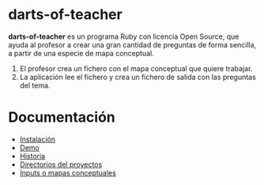 
# darts-of-teacher

**darts-of-teacher** es un programa Ruby con licencia Open Source, que ayuda
al profesor a crear una gran cantidad de preguntas de forma sencilla, a partir
de una especie de mapa conceptual.

1. El profesor crea un fichero con el mapa conceptual que quiere trabajar.
2. La aplicación lee el fichero y crea un fichero de salida con las preguntas del tema.

# Documentación

* [Instalación](./instalacion.md)
* [Demo](./demo/README.md)
* [Historia](./historia.md)
* [Directorios del proyectos](./directorios.md)
* [Inputs o mapas conceptuales](./input.md)
